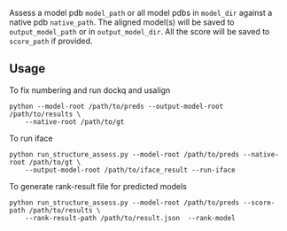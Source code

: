 
Assess a model pdb `model_path` or all model pdbs in `model_dir` against a native pdb `native_path`.
The aligned model(s) will be saved to `output_model_path` or in `output_model_dir`.
All the score will be saved to `score_path` if provided.

## Usage
To fix numbering and run dockq and usalign
```
python --model-root /path/to/preds --output-model-root /path/to/results \
    --native-root /path/to/gt 
```

To run iface
```
python run_structure_assess.py --model-root /path/to/preds --native-root /path/to/gt \
    --output-model-root /path/to/iface_result --run-iface
```

To generate rank-result file for predicted models
```
python run_structure_assess.py --model-root /path/to/preds --score-path /path/to/results \
    --rank-result-path /path/to/result.json  --rank-model
```
